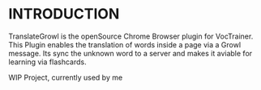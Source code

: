 # INTRODUCTION

TranslateGrowl is the openSource Chrome Browser plugin for VocTrainer.
This Plugin enables the translation of words inside a page via a Growl message.
Its sync the unknown word to a server and makes it aviable for learning via flashcards.

WIP Project, currently used by me

